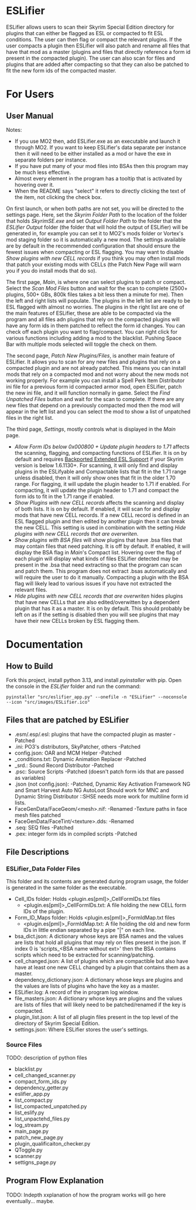 # ESLifier
ESLifier allows users to scan their Skyrim Special Edition directory for plugins that can either be flagged as ESL or compacted to fit ESL conditions. The user can then flag or compact the relevant plugins.
If the user compacts a plugin then ESLifier will also patch and rename all files that have that mod as a master (plugins and files that directly reference a form id present in the compacted plugin). The user can also
scan for files and plugins that are added after compacting so that they can also be patched to fit the new form ids of the compacted master.
  
# For Users
## User Manual
Notes:
- If you use MO2 then, add ESLifier.exe as an executable and launch it through MO2. If you want to keep ESLifier's data separate per instance then it will need to be either installed as a mod or have the exe in separate folders per instance.
- If you have put many of your mod files into BSAs then this program may be much less effective.
- Almost every element in the program has a tooltip that is activated by hovering over it.
- When the README says "select" it refers to directly clicking the text of the item, not clicking the check box.

On first launch, or when both paths are not set, you will be directed to the settings page. Here, set the _Skyrim Folder Path_ to the location of the folder that holds _SkyrimSE.exe_ and set _Output Folder Path_ to the folder that the _ESLifier Output_ folder (the folder that will hold the output of ESLifier) will be generated in, for example you can set it to MO2's mods folder or Vortex's mod staging folder so it is automatically a new mod. The settings available are by default in the recommended configuration that should ensure the fewest issues when compacting
or ESL flagging. You may want to disable _Show plugins with new CELL records_ if you think you may often install mods that patch your existing mods with CELLs (the Patch New Page will warn you if you do install mods that do so).

The first page, _Main_, is where one can select plugins to patch or compact. Select the _Scan Mod Files_ button and wait for the scan to complete (2500+ plugins, 500+ GBs, 800k files takes a bit less then a minute for me). Then the left and right lists will populate. The plugins in the left list are ready to be ESL flagged with almost no worries. The plugins in the right list are one of the main features of ESLifier, these are able to be compacted via the program and all files adn plugins that rely on the compacted plugins will have any form ids in them patched to reflect the form id changes. You can check off each plugin you want to flag/compact. You can right click for various functions including adding a mod to the blacklist. Pushing Space Bar with multiple mods selected will toggle the check on them.

The second page, _Patch New Plugins/Files_, is another main feature of ESLifier. It allows you to scan for any new files and plugins that rely on a compacted plugin and are not already patched. This means you can install mods that rely on a compacted mod and not worry about the new mods not working properly. For example you can install a Spell Perk Item Distributor ini file for a previous form id compacted armor mod, open ESLifier, patch the new ini file, and it will function normally in game. Select the _Find Unpatched Files_ button and wait for the scan to complete. If there are any new files that depend on a previously compacted mod then the mod will appear in the left list and you can select the mod to show a list of unpatched files in the right list.

The third page, _Settings_, mostly controls what is displayed in the _Main_ page.
- _Allow Form IDs below 0x000800 + Update plugin headers to 1.71_ affects the scanning, flagging, and compacting functions of ESLifier. It is on by default and requires [Backported Extended ESL Support](https://www.nexusmods.com/skyrimspecialedition/mods/106441) if your Skyrim version is below 1.6.1130+. For scanning, it will only find and display plugins in the ESLifyable and Compactable lists that fit in the 1.71 range unless disabled, then it will only show ones that fit in the older 1.70 range. For flagging, it will update the plugin header to 1.71 if enabled. For compacting, it will update the plugin header to 1.71 and compact the form ids to fit in the 1.71 range if enabled.
- _Show Plugins with new CELL records_ affects the scanning and display of both lists. It is on by default. If enabled, it will scan for and display mods that have new CELL records. If a new CELL record is defined in an ESL flagged plugin and then edited by another plugin then it can break the new CELL. This setting is used in combination with the setting _Hide plugins with new CELL records that are overwriten_.
- _Show plugins with BSA files_ will show plugins that have .bsa files that may contain files that need patching. It is off by default. If enabled, it will display the BSA flag in _Main_'s Compact list. Hovering over the flag of each plugin will display what kinds of files ESLifier detected may be present in the .bsa that need extracting so that the program can scan and patch them. This program does not extract .bsas automatically and will require the user to do it manually. Compacting a plugin with the BSA flag will likely lead to various issues if you have not extracted the relevant files.
- _Hide plugins with new CELL records that are overwriten_ hides plugins that have new CELLs that are also edited/overwitten by a dependent plugin that has it as a master. It is on by default. This should probably be left on as if the setting is disabled then you will see plugins that may have their new CELLs broken by ESL flagging them.

# Documentation
## How to Build
Fork this project, install python 3.13, and install _pyinstaller_ with pip.
Open the console in the _ESLifier_ folder and run the command:
```
pyinstaller "src/eslifier_app.py" --onefile -n "ESLifier" --noconsole --icon "src/images/ESLifier.ico"
```
## Files that are patched by ESLifier
- .esm/.esp/.esl: plugins that have the compacted plugin as master -Patched
- .ini: PO3's distributors, SkyPatcher, others -Patched
- config.json: OAR and MCM Helper -Patched
- \_conditions.txt: Dynamic Animation Replacer -Patched
- \_srd.: Sound Record Distributor -Patched
- .psc: Source Scripts -Patched (doesn't patch form ids that are passed as variables)
- .json (not config.json): -Patched, Dynamic Key Activation Framework NG and Smart Harvest Auto NG AutoLoot Should work for MNC and Dynamic String Distributor ::SHSE needs more work for multiline form id lists.
- FaceGenData/FaceGeom/\<mesh\>.nif: -Renamed -Texture paths in face mesh files patched
- FaceGenData/FaceTint/\<texture\>.dds: -Renamed
- .seq: SEQ files -Patched
- .pex: integer form ids in compiled scripts -Patched
## File Descriptions
### ESLifier_Data Folder Files
This folder and its contents are generated during program usage, the folder is generated in the same folder as the executable.
- Cell_IDs folder: Holds \<plugin.es\[pml\]\>_CellFormIDs.txt files
  - \<plugin.es\[pml\]\>_CellFormIDs.txt: A file holding the new CELL form IDs of the plugin.
- Form_ID_Maps folder: Holds \<plugin.es\[pml\]\>_FormIdMap.txt files
  - \<plugin.es\[pml\]\>_FormIdMap.txt: A file holding the old and new form IDs in little endian separated by a pipe "\|" on each line.
- bsa_dict.json: A dictionary whose keys are BSA names and the values are lists that hold all plugins that may rely on files present in the json. If index 0 is 'scripts\_\<BSA name without ext\>' then the BSA contains scripts which need to be extracted for scanning/patching.
- cell_changed.json: A list of plugins which are compactible but also have have at least one new CELL changed by a plugin that contains them as a master.
- dependency_dictionary.json: A dictionary whose keys are plugins and the values are lists of plugins who have the key as a master.
- ESLifier.log: A record of the in program log window.
- file_masters.json: A dictionary whose keys are plugins and the values are lists of files that will likely need to be patched/renamed if the key is compacted.
- plugin_list.json: A list of all plugin files present in the top level of the directory of Skyrim Special Edition.
- settings.json: Where ESLifier stores the user's settings.
### Source Files
TODO: description of python files
- blacklist.py
- cell_changed_scanner.py
- compact_form_ids.py
- dependency_getter.py
- eslifier_app.py
- list_compact.py
- list_compacted_unpatched.py
- list_eslify.py
- list_unpactehd_files.py
- log_stream.py
- main_page.py
- patch_new_page.py
- plugin_qualificaiton_checker.py
- QToggle.py
- scanner.py
- settigns_page.py
## Program Flow Explanation
TODO: Indepth xxplanation of how the program works will go here eventually... maybe.
  
    
